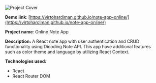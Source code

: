 ![Project Cover](https://i.imgur.com/GzhYYb1.png)

**Demo link**: [https://virtohardiman.github.io/note-app-online/](https://virtohardiman.github.io/note-app-online/)

**Project name**: Online Note App

**Description:** A React note app with user authentication and CRUD functionality using Dicoding Note API. This app have additional features such as color theme and language by utilizing React Context.

**Technologies used:**

- React
- React Router DOM
